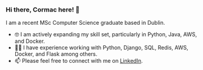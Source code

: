 ### Hi there, Cormac here! 👋

I am a recent MSc Computer Science graduate based in Dublin. 

- 🤓 I am actively expanding my skill set, particularly in Python, Java, AWS, and Docker.
- 🧑‍💻 I have experience working with Python, Django, SQL, Redis, AWS, Docker, and Flask among others.
- 📫 Please feel free to connect with me on [LinkedIn](https://www.linkedin.com/in/cormac-egan-3424a3215/).


<!--
**Cormac-E/Cormac-E** is a ✨ _special_ ✨ repository because its `README.md` (this file) appears on your GitHub profile.

Here are some ideas to get you started:

- 🔭 I’m currently working on ...
- 🌱 I’m currently learning ...
- 👯 I’m looking to collaborate on ...
- 🤔 I’m looking for help with ...
- 💬 Ask me about ...
- 📫 How to reach me: ...
- 😄 Pronouns: ...
- ⚡ Fun fact: ...
-->
